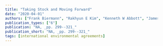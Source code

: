 ```yaml
---
title: "Taking Stock and Moving Forward"
date: "2020-04-01"
authors: ["Frank Biermann", "Rakhyun E Kim", "Kenneth W Abbott", "James Hollway", "Ronald B Mitchell", "Michelle Scobie"]
publication_types: ["6"]
publication: "NA, _pp. 299--321_"
publication_short: "NA, _pp. 299--321_"
tags: [international environmental agreements]
---
```

